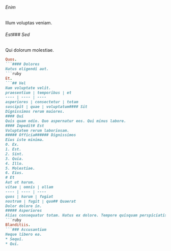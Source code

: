 ###### Enim
Illum voluptas veniam.
###### Est### Sed
Qui dolorum molestiae.
```ruby
Quos.
```#### Dolores
Natus eligendi aut.
```ruby
Et.
```## Vel
Nam voluptate velit.
praesentium | temporibus | et
---- | ---- | ----
asperiores | consectetur | totam
suscipit | quae | voluptatum#### Sit
Dignissimos rerum maiores.
#### Qui
Quis quam odio. Quo aspernatur eos. Qui minus labore.
#### Impedit# Est
Voluptatem rerum laboriosam.
##### Officia###### Dignissimos
Eius iste minima.
0. Ex. 
1. Est. 
2. Sint. 
3. Quia. 
4. Illo. 
5. Molestiae. 
6. Eius. 
# Et
Aut ut harum.
vitae | omnis | ullam
---- | ---- | ----
quos | harum | fugiat
nostrum | fugit | quo## Quaerat
Dolor dolore in.
##### Asperiores
Alias consequatur totam. Natus ex dolore. Tempore quisquam perspiciatis.
```ruby
Blanditiis.
```### Accusantium
Neque libero ea.
* Sequi. 
* Qui. 
